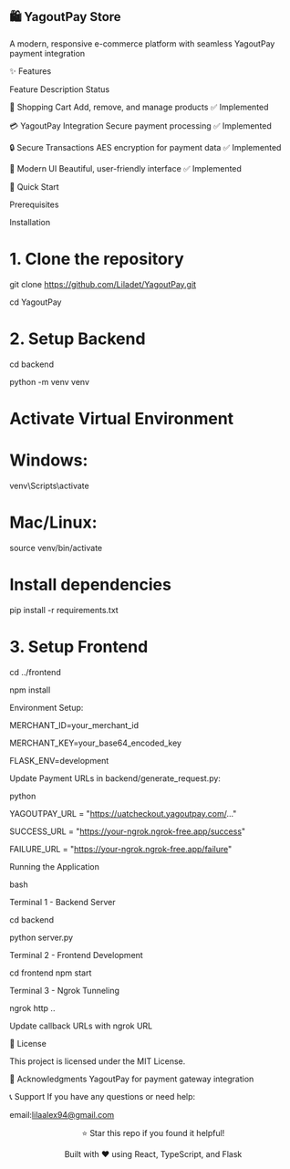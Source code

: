 ## 🛍️ YagoutPay Store


A modern, responsive e-commerce platform with seamless YagoutPay payment integration


✨ Features

Feature	Description	Status

🛒 Shopping Cart	Add, remove, and manage products	✅ Implemented

💳 YagoutPay Integration	Secure payment processing	✅ Implemented


🔒 Secure Transactions	AES encryption for payment data	✅ Implemented


🎨 Modern UI	Beautiful, user-friendly interface	✅ Implemented


🚀 Quick Start

Prerequisites

Installation

# 1. Clone the repository

git clone https://github.com/Liladet/YagoutPay.git

cd YagoutPay

# 2. Setup Backend

cd backend

python -m venv venv

# Activate Virtual Environment
# Windows:
venv\Scripts\activate
# Mac/Linux:
source venv/bin/activate

# Install dependencies
pip install -r requirements.txt

# 3. Setup Frontend
cd ../frontend

npm install

Environment Setup:

MERCHANT_ID=your_merchant_id

MERCHANT_KEY=your_base64_encoded_key

FLASK_ENV=development

Update Payment URLs in backend/generate_request.py:

python

YAGOUTPAY_URL = "https://uatcheckout.yagoutpay.com/..."

SUCCESS_URL = "https://your-ngrok.ngrok-free.app/success"

FAILURE_URL = "https://your-ngrok.ngrok-free.app/failure"

Running the Application

bash

 Terminal 1 - Backend Server

cd backend

python server.py


 Terminal 2 - Frontend Development

cd frontend
npm start

 Terminal 3 - Ngrok Tunneling

ngrok http ..

  Update callback URLs with ngrok URL

</div>


📄 License

This project is licensed under the MIT License.

🙏 Acknowledgments
YagoutPay for payment gateway integration


📞 Support
If you have any questions or need help:

email:lilaalex94@gmail.com


<div align="center">
⭐ Star this repo if you found it helpful!


Built with ❤️ using React, TypeScript, and Flask

</div>
